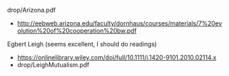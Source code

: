
drop/Arizona.pdf
* http://eebweb.arizona.edu/faculty/dornhaus/courses/materials/7%20evolution%20of%20cooperation%20bw.pdf

Egbert Leigh (seems excellent, I should do readings)
* https://onlinelibrary.wiley.com/doi/full/10.1111/j.1420-9101.2010.02114.x
* drop/LeighMutualism.pdf
